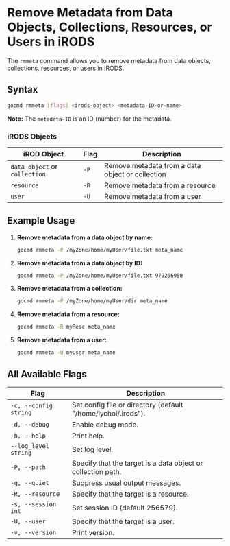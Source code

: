 # Remove Metadata from Data Objects, Collections, Resources, or Users in iRODS

The `rmmeta` command allows you to remove metadata from data objects, collections, resources, or users in iRODS.

## Syntax
```sh
gocmd rmmeta [flags] <irods-object> <metadata-ID-or-name>
```

**Note:** The `metadata-ID` is an ID (number) for the metadata.

### iRODS Objects 

| iROD Object | Flag | Description |
|-------------|-------------|--------|
| `data object` or `collection` | `-P` | Remove metadata from a data object or collection |
| `resource` | `-R` | Remove metadata from a resource |
| `user` | `-U` | Remove metadata from a user |

## Example Usage

1. **Remove metadata from a data object by name:**
    ```sh
    gocmd rmmeta -P /myZone/home/myUser/file.txt meta_name
    ```

2. **Remove metadata from a data object by ID:**
    ```sh
    gocmd rmmeta -P /myZone/home/myUser/file.txt 979206950
    ```

3. **Remove metadata from a collection:**
    ```sh
    gocmd rmmeta -P /myZone/home/myUser/dir meta_name
    ```

4. **Remove metadata from a resource:**
    ```sh
    gocmd rmmeta -R myResc meta_name
    ```

5. **Remove metadata from a user:**
    ```sh
    gocmd rmmeta -U myUser meta_name
    ```

## All Available Flags

| Flag                                | Description                                                                 |
|-------------------------------------|-----------------------------------------------------------------------------|
| `-c, --config string`               | Set config file or directory (default "/home/iychoi/.irods").               |
| `-d, --debug`                       | Enable debug mode.                                                          |
| `-h, --help`                        | Print help.                                                                 |
| `--log_level string`                | Set log level.                                                              |
| `-P, --path`                        | Specify that the target is a data object or collection path.                |
| `-q, --quiet`                       | Suppress usual output messages.                                             |
| `-R, --resource`                    | Specify that the target is a resource.                                      |
| `-s, --session int`                 | Set session ID (default 256579).                                            |
| `-U, --user`                        | Specify that the target is a user.                                          |
| `-v, --version`                     | Print version.                                                              |